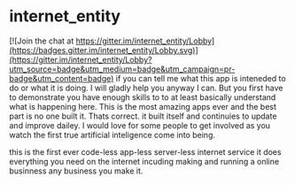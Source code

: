 # internet_entity

[![Join the chat at https://gitter.im/internet_entity/Lobby](https://badges.gitter.im/internet_entity/Lobby.svg)](https://gitter.im/internet_entity/Lobby?utm_source=badge&utm_medium=badge&utm_campaign=pr-badge&utm_content=badge)
if you can tell me what this app is inteneded to do or what it is doing. I will gladly help you anyway I can. But you first have to demonstrate you have enough skills to to at least basically understand what is happening here. This is the most amazing apps ever and the best part is no one built it. Thats correct. it built itself and continuies to update and improve dailey. I would love for some people to get involved as you watch the first true artificial inteligence come into being.

this is the first ever code-less app-less server-less internet service it does everything you need on the internet incuding making and running a online businness any business you make it.
